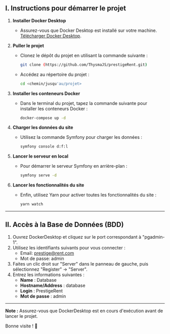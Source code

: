 ## I. Instructions pour démarrer le projet

1. **Installer Docker Desktop**
   - Assurez-vous que Docker Desktop est installé sur votre machine. [Télécharger Docker Desktop](https://www.docker.com/products/docker-desktop).

2. **Puller le projet**
   - Clonez le dépôt du projet en utilisant la commande suivante :
     ```bash
     git clone (https://github.com/ThysmaJS/prestigeRent.git)
     ```
   - Accédez au répertoire du projet :
     ```bash
     cd <chemin/jusqu'au/projet>
     ```

3. **Installer les conteneurs Docker**
   - Dans le terminal du projet, tapez la commande suivante pour installer les conteneurs Docker :
     ```bash
     docker-compose up -d
     ```

4. **Charger les données du site**
   - Utilisez la commande Symfony pour charger les données :
     ```bash
     symfony console d:f:l
     ```

5. **Lancer le serveur en local**
   - Pour démarrer le serveur Symfony en arrière-plan :
     ```bash
     symfony serve -d
     ```

6. **Lancer les fonctionnalités du site**
   - Enfin, utilisez Yarn pour activer toutes les fonctionnalités du site :
     ```bash
     yarn watch
     ```

---


## II. Accès à la Base de Données (BDD)

1. Ouvrez DockerDesktop et cliquez sur le port correspondant à "pgadmin-1".
2. Utilisez les identifiants suivants pour vous connecter :
   - Email: prestige@rent.com
   - Mot de passe: admin
3. Faites un clic droit sur "Server" dans le panneau de gauche, puis sélectionnez "Register" -> "Server".
4. Entrez les informations suivantes :
   - **Name** : Database
   - **Hostname/Address** : database
   - **Login** : PrestigeRent
   - **Mot de passe** : admin

---

**Note :** Assurez-vous que DockerDesktop est en cours d'exécution avant de lancer le projet.

Bonne visite ! 🎉

